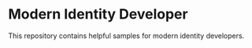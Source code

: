 # Modern Identity Developer
This repository contains helpful samples for modern identity developers.
